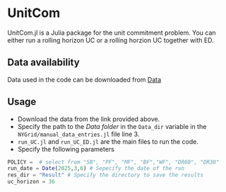 # UnitCom

UnitCom.jl is a Julia package for the unit commitment problem. You can either run a rolling horizon UC or a rolling horzion UC together with ED.

## Data availability
Data used in the code can be downloaded from [Data](https://doi.org/10.5281/zenodo.14952623)
## Usage
- Download the data from the link provided above.
- Specify the path to the *Data folder* in the `Data_dir` variable in the `NYGrid/manual_data_entries.jl` file line 3.
- `run_UC.jl` and `run_UC_ED.jl` are the main files to run the code.
- Specify the following parameters 
```julia
POLICY =  # select from "SB", "PF", "MF", "BF","WF", "DR60", "DR30" 
run_date = Date(2025,3,6) # Sepecify the date of the run
res_dir = "Result" # Specify the directory to save the results
uc_horizon = 36 
```
